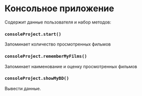 # Консольное приложение

Содержит данные пользователя и набор методов:

### `consoleProject.start()`
Запоминает количество просмотренных фильмов

### `consoleProject.rememberMyFilms()`
Запоминает наименование и оценку просмотренных фильмов

### `consoleProject.showMyBD()`
Вывести данные.

